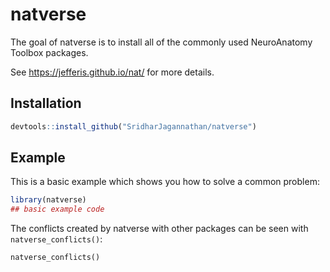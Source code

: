 # natverse

<!-- badges: start -->
<!-- badges: end -->

The goal of natverse is to install all of the commonly used NeuroAnatomy Toolbox packages.

See https://jefferis.github.io/nat/ for more details.

## Installation

``` r
devtools::install_github("SridharJagannathan/natverse")
```

## Example

This is a basic example which shows you how to solve a common problem:

``` r
library(natverse)
## basic example code
```

The conflicts created by natverse with other packages can be seen with `natverse_conflicts()`:

```{r conflicts}
natverse_conflicts()
```

